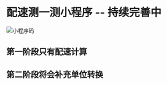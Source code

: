 # 配速测一测小程序 -- 持续完善中
![小程序码]( '/static/images/programeCode.png'  "小程序" )

## 第一阶段只有配速计算

## 第二阶段将会补充单位转换
